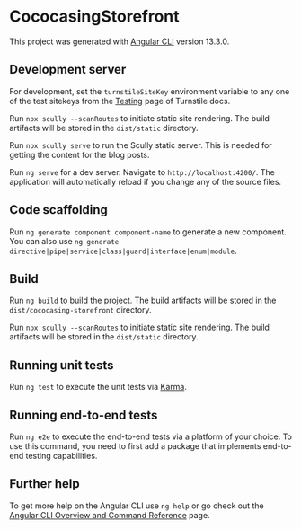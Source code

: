 # CococasingStorefront

This project was generated with [Angular CLI](https://github.com/angular/angular-cli) version 13.3.0.

## Development server

For development, set the `turnstileSiteKey` environment variable to any one of the test sitekeys from the [Testing](https://developers.cloudflare.com/turnstile/reference/testing) page of Turnstile docs.

Run `npx scully --scanRoutes` to initiate static site rendering. The build artifacts will be stored in the `dist/static` directory.

Run `npx scully serve` to run the Scully static server. This is needed for getting the content for the blog posts.

Run `ng serve` for a dev server. Navigate to `http://localhost:4200/`. The application will automatically reload if you change any of the source files.

## Code scaffolding

Run `ng generate component component-name` to generate a new component. You can also use `ng generate directive|pipe|service|class|guard|interface|enum|module`.

## Build

Run `ng build` to build the project. The build artifacts will be stored in the `dist/cococasing-storefront` directory.

Run `npx scully --scanRoutes` to initiate static site rendering. The build artifacts will be stored in the `dist/static` directory.

## Running unit tests

Run `ng test` to execute the unit tests via [Karma](https://karma-runner.github.io).

## Running end-to-end tests

Run `ng e2e` to execute the end-to-end tests via a platform of your choice. To use this command, you need to first add a package that implements end-to-end testing capabilities.

## Further help

To get more help on the Angular CLI use `ng help` or go check out the [Angular CLI Overview and Command Reference](https://angular.io/cli) page.
